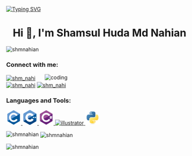 
[![Typing SVG](https://readme-typing-svg.demolab.com?font=Comfortaa&size=26&pause=1000&width=435&lines=Tatakai+Tatakai++.+.+.+)](https://git.io/typing-svg)

<h1 align="center">Hi 👋, I'm Shamsul Huda Md Nahian</h1>
<p align="left"> <img src="https://komarev.com/ghpvc/?username=shmnahian&label=Profile%20views&color=0e75b6&style=flat" alt="shmnahian" /> </p>

<h3 align="left">Connect with me:</h3>
<img align="right"alt="coding"width="400" src="https://camo.githubusercontent.com/c7e2ca28de4726d848194ebbb60d6f91ff1188a781fb370e0aa8dab942cc9c50/68747470733a2f2f6d69726f2e6d656469756d2e636f6d2f6d61782f313637302f312a5a53566d57476363317765454e6230536861775778772e676966">
<p align="left">
<a href="https://twitter.com/shm_nahi" target="blank"><img align="center" src="https://raw.githubusercontent.com/rahuldkjain/github-profile-readme-generator/master/src/images/icons/Social/twitter.svg" alt="shm_nahi" height="30" width="40" /></a>
<a href="https://instagram.com/shm_nahi" target="blank"><img align="center" src="https://raw.githubusercontent.com/rahuldkjain/github-profile-readme-generator/master/src/images/icons/Social/instagram.svg" alt="shm_nahi" height="30" width="40" /></a>
<a href="https://www.youtube.com/c/shm_nahi" target="blank"><img align="center" src="https://raw.githubusercontent.com/rahuldkjain/github-profile-readme-generator/master/src/images/icons/Social/youtube.svg" alt="shm_nahi" height="30" width="40" /></a>
</p>
<h3 align="left">Languages and Tools:</h3>
<p align="left"> <a href="https://www.cprogramming.com/" target="_blank" rel="noreferrer"> <img src="https://raw.githubusercontent.com/devicons/devicon/master/icons/c/c-original.svg" alt="c" width="40" height="40"/> </a> <a href="https://www.w3schools.com/cpp/" target="_blank" rel="noreferrer"> <img src="https://raw.githubusercontent.com/devicons/devicon/master/icons/cplusplus/cplusplus-original.svg" alt="cplusplus" width="40" height="40"/> </a> <a href="https://www.w3schools.com/cs/" target="_blank" rel="noreferrer"> <img src="https://raw.githubusercontent.com/devicons/devicon/master/icons/csharp/csharp-original.svg" alt="csharp" width="40" height="40"/> </a> <a href="https://www.adobe.com/in/products/illustrator.html" target="_blank" rel="noreferrer"> <img src="https://www.vectorlogo.zone/logos/adobe_illustrator/adobe_illustrator-icon.svg" alt="illustrator" width="40" height="40"/> </a> <a href="https://www.python.org" target="_blank" rel="noreferrer"> <img src="https://raw.githubusercontent.com/devicons/devicon/master/icons/python/python-original.svg" alt="python" width="40" height="40"/> </a> </p>
<p><img align="left" src="https://github-readme-stats.vercel.app/api/top-langs?username=shmnahian&show_icons=true&locale=en&layout=compact" alt="shmnahian" /></p>

<p>&nbsp;<img align="center" src="https://github-readme-stats.vercel.app/api?username=shmnahian&show_icons=true&locale=en" alt="shmnahian" /></p>

<p><img align="center" src="https://github-readme-streak-stats.herokuapp.com/?user=shmnahian&" alt="shmnahian" /></p>

